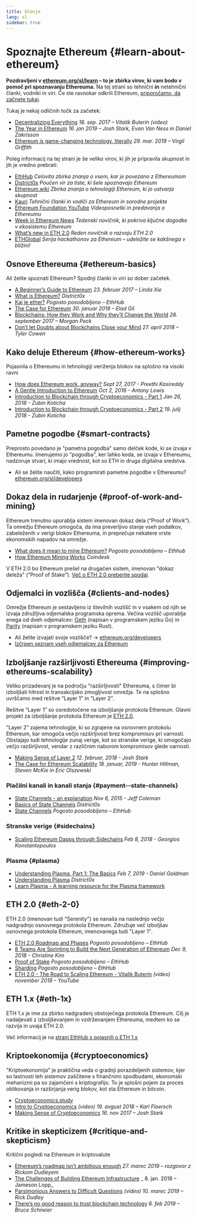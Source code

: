 ```yaml
---
title: Učenje
lang: sl
sidebar: true
---
```


# Spoznajte Ethereum {#learn-about-ethereum}

**Pozdravljeni v [ethereum.org/sl/learn](/sl/learn/) – to je zbirka virov, ki vam bodo v pomoč pri spoznavanju Ethereuma.** Na tej strani so tehnični **in** netehnični članki, vodniki in viri. Če ste ravnokar odkrili Ethereum, [priporočamo, da začnete tukaj](/sl/what-is-ethereum/).

Tukaj je nekaj odličnih točk za začetek:

- [Decentralizing Everything](https://www.youtube.com/watch?v=WSN5BaCzsbo&feature=youtu.be) _18. sep. 2017 – Vitalik Buterin (video)_
- [The Year in Ethereum](https://medium.com/@jjmstark/the-year-in-ethereum-87a17d6f8276) _16. jan 2019 – Josh Stark, Evan Van Ness in Daniel Zakrisson_
- [Ethereum is game-changing technology, literally](https://medium.com/@virgilgr/ethereum-is-game-changing-technology-literally-d67e01a01cf8) _29. mar. 2019 – Virgil Griffith_

Poleg informacij na tej strani je še veliko virov, ki jih je pripravila skupnost in jih je vredno prebrati:

- [EthHub](https://docs.ethhub.io) _Celovita zbirka znanja o vsem, kar je povezano z Ethereumom_
- [District0x](https://education.district0x.io/general-topics/understanding-ethereum/) _Poučen vir za tiste, ki šele spoznavajo Ethereum_
- [Ethereum.wiki](https://eth.wiki) _Zbirka znanja o tehnologiji Ethereum, ki jo ustvarja skupnost_
- [Kauri](https://kauri.io) _Tehnični članki in vodiči za Ethereum in sorodne projekte_
- [Ethereum Foundation YouTube](https://www.youtube.com/channel/UCNOfzGXD_C9YMYmnefmPH0g) _Videoposnetki in predavanja o Ethereumu_
- [Week in Ethereum News](https://weekinethereumnews.com/) _Tedenski novičnik, ki pokriva ključne dogodke v ekosistemu Ethereum_
- [What’s new in ETH 2.0](https://notes.ethereum.org/c/Sk8Zs--CQ) _Reden novičnik o razvoju ETH 2.0_
- [ETHGlobal](https://ethglobal.co) _Serija hackathonov za Ethereum – udeležite se kakšnega v bližini!_

## Osnove Ethereuma {#ethereum-basics}

Ali želite spoznati Ethereum? Spodnji članki in viri so dober začetek.

- [A Beginner’s Guide to Ethereum](https://blog.coinbase.com/a-beginners-guide-to-ethereum-46dd486ceecf) _23. februar 2017 – Linda Xie_
- [What is Ethereum?](https://education.district0x.io/general-topics/understanding-ethereum/what-is-ethereum/) _District0x_
- [Kaj je ether?](https://docs.ethhub.io/ethereum-basics/what-is-ether/) _Pogosto posodobljeno – EthHub_
- [The Case for Ethereum](http://blog.eladgil.com/2018/01/the-case-for-ethereum.html) _30. januar 2018 – Elad Gil_
- [Blockchains: How they Work and Why they’ll Change the World](https://spectrum.ieee.org/computing/networks/blockchains-how-they-work-and-why-theyll-change-the-world) _28. september 2017 – Morgan Peck_
- [Don’t let Doubts about Blockchains Close your Mind](https://www.bloomberg.com/opinion/articles/2018-04-27/blockchains-warrant-skepticism-but-keep-an-open-mind) _27. april 2018 – Tyler Cowen_

## Kako deluje Ethereum {#how-ethereum-works}

Pojasnila o Ethereumu in tehnologiji veriženja blokov na splošno na visoki ravni

- [How does Ethereum work, anyway?](https://medium.com/@preethikasireddy/how-does-ethereum-work-anyway-22d1df506369) _Sept 27, 2017 - Preethi Kasireddy_
- [A Gentle Introduction to Ethereum](https://bitsonblocks.net/2016/10/02/gentle-introduction-ethereum/) _Oct 2, 2016 - Antony Lewis_
- [Introduction to Blockchain through Cryptoeconomics - Part 1](https://blockchainatberkeley.blog/introduction-to-blockchain-through-cryptoeconomics-part-1-bitcoin-369f245067f9) _Jan 26, 2018 - Zubin Koticha_
- [Introduction to Blockchain through Cryptoeconomics - Part 2](https://medium.com/mechanism-labs/introduction-to-bitcoin-through-cryptoeconomics-part-2-proof-of-work-and-nakamoto-consensus-1252f6a6c012) _19. julij 2018 - Zubin Koticha_

## Pametne pogodbe {#smart-contracts}

Preprosto povedano je "pametna pogodba" samo delček kode, ki se izvaja v Ethereumu. Imenujemo jo "pogodba", ker lahko koda, se izvaja v Ethereumu, nadzoruje stvari, ki imajo vrednost, kot so ETH in druga digitalna sredstva.

- Ali se želite naučiti, kako programirati pametne pogodbe v Ethereumu? [ethereum.org/sl/developers](/en/developers/)

## Dokaz dela in rudarjenje {#proof-of-work-and-mining}

Ethereum trenutno uporablja sistem imenovan dokaz dela (“Proof of Work”). Ta omrežju Ethereum omogoča, da ima preverljivo stanje vseh podatkov, zabeleženih v verigi blokov Ethereuma, in preprečuje nekatere vrste ekonomskih napadov na omrežje.

- [What does it mean to mine Ethereum?](https://docs.ethhub.io/using-ethereum/mining/) _Pogosto posodobljeno – Ethhub_
- [How Ethereum Mining Works](https://www.coindesk.com/information/ethereum-mining-works) _Coindesk_

V ETH 2.0 bo Ethereum prešel na drugačen sistem, imenovan "dokaz deleža" (“Proof of Stake”). [Več o ETH 2.0 preberite spodaj](#eth-2-0).

## Odjemalci in vozlišča {#clients-and-nodes}

Omrežje Ethereum je sestavljeno iz številnih vozlišč in v vsakem od njih se izvaja združljiva odjemalska programska oprema. Večina vozlišč uporablja enega od dveh odjemalcev: [Geth](https://geth.ethereum.org/) (napisan v programskem jeziku Go) in [Parity](https://www.parity.io/ethereum/) (napisan v programskem jeziku Rust).

- Ali želite izvajati svoje vozlišče? → [ethereum.org/developers](/sl/developers/#clients--running-your-own-node/)
- [Izčrpen seznam vseh odjemalcev za Ethereum](https://github.com/ConsenSys/ethereum-developer-tools-list#ethereum-clients)

## Izboljšanje razširljivosti Ethereuma {#improving-ethereums-scalability}

Veliko prizadevanj je na področju "razširljivosti" Ethereuma, s čimer bi izboljšali hitrost in transakcijsko zmogljivost omrežja. Te na splošno uvrščamo med rešitve “Layer 1” in “Layer 2”.

Rešitve “Layer 1” so osredotočene na izboljšanje protokola Ethereum. Glavni projekt za izboljšanje protokola Ethereum je [ETH 2.0](#eth-2-0).

“Layer 2” zajema tehnologije, ki so zgrajene na osnovnem protokolu Ethereum, kar omogoča večjo razširljivost brez kompromisov pri varnosti. Obstajajo tudi tehnologije zunaj verige, kot so stranske verige, ki omogočajo večjo razširljivost, vendar z različnim naborom kompromisov glede varnosti.

- [Making Sense of Layer 2](https://medium.com/l4-media/making-sense-of-ethereums-layer-2-scaling-solutions-state-channels-plasma-and-truebit-22cb40dcc2f4) _12. februar, 2018 - Josh Stark_
- [The Case for Ethereum Scalability](https://medium.com/connext/the-case-for-ethereum-scalability-d2a8035f880f) _18. januar, 2019 - Hunter Hillman, Steven McKie in Eric Olszewski_

### Plačilni kanali in kanali stanja {#payment--state-channels}

- [State Channels - an explanation](https://www.jeffcoleman.ca/state-channels/) _Nov 6, 2015 - Jeff Coleman_
- [Basics of State Channels](https://education.district0x.io/general-topics/understanding-ethereum/basics-state-channels/) _District0x_
- [State Channels](https://docs.ethhub.io/ethereum-roadmap/layer-2-scaling/state-channels/) _Pogosto posodobljeno – EthHub_

### Stranske verige {#sidechains}

- [Scaling Ethereum Dapps through Sidechains](https://medium.com/loom-network/dappchains-scaling-ethereum-dapps-through-sidechains-f99e51fff447) _Feb 8, 2018 - Georgios Konstantopoulos_

### Plasma {#plasma}

- [Understanding Plasma, Part 1: The Basics](https://www.theblockcrypto.com/2019/02/07/understanding-plasma-part-1-the-basics/) _Feb 7, 2019 - Daniel Goldman_
- [Understanding Plasma](https://education.district0x.io/general-topics/understanding-ethereum/understanding-plasma/) _District0x_
- [Learn Plasma - A learning resource for the Plasma framework](https://www.learnplasma.org/en/)

## ETH 2.0 {#eth-2-0}

ETH 2.0 (imenovan tudi "Serenity") se nanaša na naslednjo večjo nadgradnjo osnovnega protokola Ethereum. Združuje več izboljšav osnovnega protokola Ethereum, imenovanega tudi "Layer 1".

- [ETH 2.0 Roadmap and Phases](https://docs.ethhub.io/ethereum-roadmap/ethereum-2.0/eth-2.0-phases/) _Pogosto posodobljeno – EthHub_
- [8 Teams Are Sprinting to Build the Next Generation of Ethereum](https://www.coindesk.com/next-gen-buidlers-the-8-teams-working-on-ethereum-2-0) _Dec 9, 2018 - Christine Kim_
- [Proof of Stake](https://docs.ethhub.io/ethereum-roadmap/ethereum-2.0/proof-of-stake/) _Pogosto posodobljeno – EthHub_
- [Sharding](https://docs.ethhub.io/ethereum-roadmap/ethereum-2.0/sharding/) _Pogosto posodobljeno – EthHub_
- [ETH 2.0 - The Road to Scaling Ethereum - Vitalik Buterin](https://youtu.be/kCVpDrlVesA) _(video) november 2018 – YouTube_

## ETH 1.x {#eth-1x}

ETH 1.x je ime za zbirko nadgradenj obstoječega protokola Ethereum. Cilj je nadaljevati z izboljševanjem in vzdrževanjem Ethereuma, medtem ko se razvija in uvaja ETH 2.0.

Več informacij je na [strani EthHub s pojasnili o ETH 1.x](https://docs.ethhub.io/ethereum-roadmap/ethereum-1.x/)

## Kriptoekonomija {#cryptoeconomics}

"Kriptoekonomija" je praktična veda o gradnji porazdeljenih sistemov, kjer so lastnosti teh sistemov zaščitene s finančnimi spodbudami, ekonomski mehanizmi pa so zajamčeni s kriptografijo. To je splošni pojem za proces oblikovanja in razširjanja verig blokov, kot sta Ethereum in bitcoin.

- [Cryptoeconomics.study](https://cryptoeconomics.study/)
- [Intro to Cryptoeconomics](https://www.youtube.com/watch?v=F0FCI8GxO5I) _(video) 19. avgust 2018 – Karl Floersch_
- [Making Sense of Cryptoeconomics](https://medium.com/l4-media/making-sense-of-cryptoeconomics-5edea77e4e8d) _16. nov 2017 – Josh Stark_

## Kritike in skepticizem {#critique-and-skepticism}

Kritični pogledi na Ethereum in kriptovalute

- [Ethereum’s roadmap isn’t ambitious enough](https://decryptmedia.com/6136/vulcanize-rick-dudley-ethereum-roadmap-makerdao-polkadot) _27. marec 2019 – razgovor z Rickom Dudleyem_
- [The Challenges of Building Ethereum Infrastructure](https://medium.com/@lopp/the-challenges-of-building-ethereum-infrastructure-87e443e47a4b) _ 8. jan. 2018 – Jameson Lopp_
- [Parsimonious Answers to Difficult Questions](https://www.youtube.com/watch?v=GOkSg0BuSdw&feature=youtu.be) _(video) 10. marec 2019 – Rick Dudley_
- [There’s no good reason to trust blockchain technology](https://www.wired.com/story/theres-no-good-reason-to-trust-blockchain-technology/) _6. feb 2019 – Bruce Schneier_
